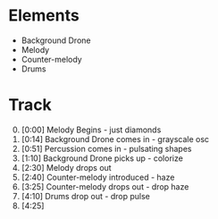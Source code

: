# Elements
* Background Drone
* Melody
* Counter-melody
* Drums


# Track
0) [0:00] Melody Begins - just diamonds
0) [0:14] Background Drone comes in - grayscale osc
0) [0:51] Percussion comes in - pulsating shapes
0) [1:10] Background Drone picks up - colorize
0) [2:30] Melody drops out
0) [2:40] Counter-melody introduced - haze
0) [3:25] Counter-melody drops out - drop haze
0) [4:10] Drums drop out - drop pulse
0) [4:25] 



